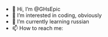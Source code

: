 - 👋 Hi, I’m @GHsEpic
- 👀 I’m interested in coding, obviously
- 🌱 I’m currently learning russian
- 📫 How to reach me: 

<!---
GHsEpic/GHsEpic is a ✨ special ✨ repository because its `README.md` (this file) appears on your GitHub profile.
You can click the Preview link to take a look at your changes.
--->
